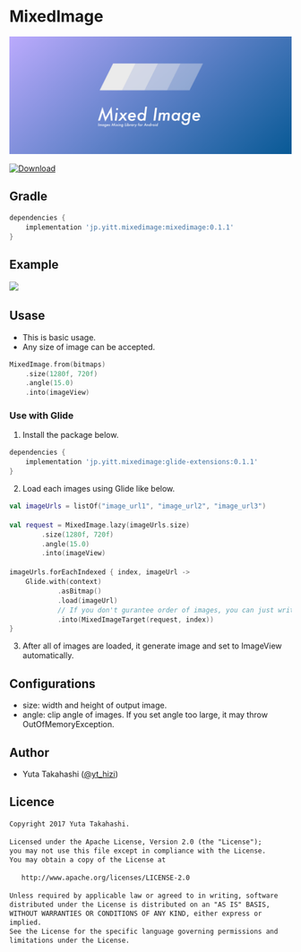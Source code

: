 # MixedImage
<img src="https://github.com/yt-tkhs/MixedImage/blob/master/art/header.png"/>


 [ ![Download](https://api.bintray.com/packages/yt-tkhs/maven/mixedimage/images/download.svg) ](https://bintray.com/yt-tkhs/maven/mixedimage/_latestVersion)

## Gradle
```groovy
dependencies {
    implementation 'jp.yitt.mixedimage:mixedimage:0.1.1'
}
```

## Example
<img src="https://github.com/yt-tkhs/MixedImage/blob/master/art/preview.gif" width="320" />

## Usase

- This is basic usage.
- Any size of image can be accepted.

```kotlin
MixedImage.from(bitmaps)
    .size(1280f, 720f)
    .angle(15.0)
    .into(imageView)
```

### Use with Glide

1. Install the package below.
```groovy
dependencies {
    implementation 'jp.yitt.mixedimage:glide-extensions:0.1.1'
}
```

2. Load each images using Glide like below.
```kotlin
val imageUrls = listOf("image_url1", "image_url2", "image_url3")

val request = MixedImage.lazy(imageUrls.size)
        .size(1280f, 720f)
        .angle(15.0)
        .into(imageView)

imageUrls.forEachIndexed { index, imageUrl ->
    Glide.with(context)
            .asBitmap()
            .load(imageUrl)
            // If you don't gurantee order of images, you can just write "MixedImageTarget(request)".
            .into(MixedImageTarget(request, index))
}
```

3. After all of images are loaded, it generate image and set to ImageView automatically.

## Configurations
- size: width and height of output image.
- angle: clip angle of images. If you set angle too large, it may throw OutOfMemoryException.

## Author
- Yuta Takahashi ([@yt_hizi](https://twitter.com/yt_hizi))

## Licence
```
Copyright 2017 Yuta Takahashi.

Licensed under the Apache License, Version 2.0 (the "License");
you may not use this file except in compliance with the License.
You may obtain a copy of the License at

   http://www.apache.org/licenses/LICENSE-2.0

Unless required by applicable law or agreed to in writing, software
distributed under the License is distributed on an "AS IS" BASIS,
WITHOUT WARRANTIES OR CONDITIONS OF ANY KIND, either express or implied.
See the License for the specific language governing permissions and
limitations under the License.
```